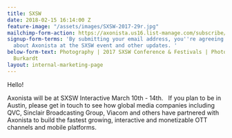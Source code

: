 ```yaml
---
title: SXSW
date: 2018-02-15 16:14:00 Z
feature-image: "/assets/images/SXSW-2017-29r.jpg"
mailchimp-form-action: https://axonista.us16.list-manage.com/subscribe/post?u=0fa6facce98578adeda82d3fa&amp;id=b917b8e7bf
signup-form-terms: 'By submitting your email address, you''re agreeing to being emailed
  about Axonista at the SXSW event and other updates. '
below-form-text: Photography | 2017 SXSW Conference & Festivals | Photo by Samantha
  Burkardt
layout: internal-marketing-page
---
```


<p>Hello!</p>

<p>Axonista will be at SXSW Interactive March 10th - 14th.  
If you plan to be in Austin, please get in touch to see how global media companies including QVC, Sinclair Broadcasting Group, Viacom and others have partnered with Axonista to build the fastest growing, interactive and monetizable OTT channels and mobile platforms.</p>